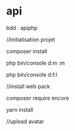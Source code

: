 # api

bdd : apiphp

//initialisation projet

composer install

php bin/console d:m :m

php bin/console d:f:l


//install web pack

composer require encore

yarn install

//upload avatar
